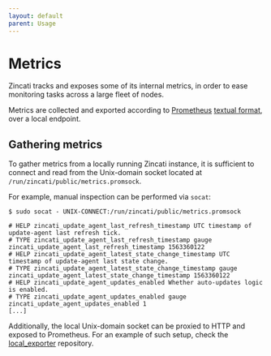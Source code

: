 ```yaml
---
layout: default
parent: Usage
---
```


# Metrics

Zincati tracks and exposes some of its internal metrics, in order to ease monitoring tasks across a large fleet of nodes.

Metrics are collected and exported according to [Prometheus] [textual format][prom-text], over a local endpoint.

[Prometheus]: https://prometheus.io/
[prom-text]: https://prometheus.io/docs/instrumenting/exposition_formats/

## Gathering metrics

To gather metrics from a locally running Zincati instance, it is sufficient to connect and read from the Unix-domain socket located at `/run/zincati/public/metrics.promsock`.

For example, manual inspection can be performed via `socat`:

```
$ sudo socat - UNIX-CONNECT:/run/zincati/public/metrics.promsock

# HELP zincati_update_agent_last_refresh_timestamp UTC timestamp of update-agent last refresh tick.
# TYPE zincati_update_agent_last_refresh_timestamp gauge
zincati_update_agent_last_refresh_timestamp 1563360122
# HELP zincati_update_agent_latest_state_change_timestamp UTC timestamp of update-agent last state change.
# TYPE zincati_update_agent_latest_state_change_timestamp gauge
zincati_update_agent_latest_state_change_timestamp 1563360122
# HELP zincati_update_agent_updates_enabled Whether auto-updates logic is enabled.
# TYPE zincati_update_agent_updates_enabled gauge
zincati_update_agent_updates_enabled 1
[...]
```

Additionally, the local Unix-domain socket can be proxied to HTTP and exposed to Prometheus.
For an example of such setup, check the [local\_exporter][local_exporter] repository.

[local_exporter]: https://github.com/lucab/local_exporter
